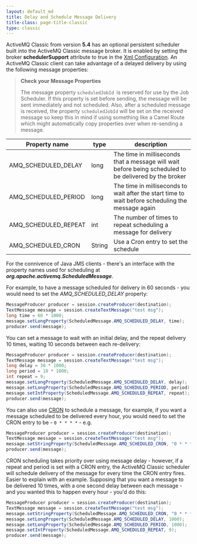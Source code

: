 ```yaml
---
layout: default_md
title: Delay and Schedule Message Delivery 
title-class: page-title-classic
type: classic
---
```


ActiveMQ Classic from version **5.4** has an optional persistent scheduler built into the ActiveMQ Classic message broker. It is enabled by setting the broker **schedulerSupport** attribute to true in the [Xml Configuration](xml-configuration).
An ActiveMQ Classic client can take advantage of a delayed delivery by using the following message properties:

> **Check your Message Properties**
> 
> The message property `scheduledJobId `is reserved for use by the Job Scheduler. If this property is set before sending, the message will be sent immediately and not scheduled. Also, after a scheduled message is received, the property `scheduledJobId` will be set on the received message so keep this in mind if using something like a Camel Route which might automatically copy properties over when re-sending a message.

Property name|type|description
---|---|---
AMQ_SCHEDULED_DELAY|long|The time in milliseconds that a message will wait before being scheduled to be delivered by the broker
AMQ_SCHEDULED_PERIOD|long|The time in milliseconds to wait after the start time to wait before scheduling the message again
AMQ_SCHEDULED_REPEAT|int|The number of times to repeat scheduling a message for delivery
AMQ_SCHEDULED_CRON|String|Use a Cron entry to set the schedule

For the connivence of Java JMS clients - there's an interface with the property names used for scheduling at _**org.apache.activemq.ScheduledMessage**_.

For example, to have a message scheduled for delivery in 60 seconds - you would need to set the _AMQ_SCHEDULED_DELAY_ property:
```java
MessageProducer producer = session.createProducer(destination);
TextMessage message = session.createTextMessage("test msg");
long time = 60 * 1000;
message.setLongProperty(ScheduledMessage.AMQ_SCHEDULED_DELAY, time);
producer.send(message);
```
You can set a message to wait with an initial delay, and the repeat delivery 10 times, waiting 10 seconds between each re-delivery:
```java
MessageProducer producer = session.createProducer(destination);
TextMessage message = session.createTextMessage("test msg");
long delay = 30 * 1000;
long period = 10 * 1000;
int repeat = 9;
message.setLongProperty(ScheduledMessage.AMQ_SCHEDULED_DELAY, delay);
message.setLongProperty(ScheduledMessage.AMQ_SCHEDULED_PERIOD, period);
message.setIntProperty(ScheduledMessage.AMQ_SCHEDULED_REPEAT, repeat);
producer.send(message);
```
You can also use [CRON](http://en.wikipedia.org/wiki/Cron) to schedule a message, for example, if you want a message scheduled to be delivered every hour, you would need to set the CRON entry to be - `0 * * * *` - e.g.
```java
MessageProducer producer = session.createProducer(destination);
TextMessage message = session.createTextMessage("test msg");
message.setStringProperty(ScheduledMessage.AMQ_SCHEDULED_CRON, "0 * * * *");
producer.send(message);
```
CRON scheduling takes priority over using message delay - however, if a repeat and period is set with a CRON entry, the ActiveMQ Classic scheduler will schedule delivery of the message for every time the CRON entry fires. Easier to explain with an example. Supposing that you want a message to be delivered 10 times, with a one second delay between each message - and you wanted this to happen every hour - you'd do this:
```java
MessageProducer producer = session.createProducer(destination);
TextMessage message = session.createTextMessage("test msg");
message.setStringProperty(ScheduledMessage.AMQ_SCHEDULED_CRON, "0 * * * *");
message.setLongProperty(ScheduledMessage.AMQ_SCHEDULED_DELAY, 1000);
message.setLongProperty(ScheduledMessage.AMQ_SCHEDULED_PERIOD, 1000);
message.setIntProperty(ScheduledMessage.AMQ_SCHEDULED_REPEAT, 9);
producer.send(message);
```